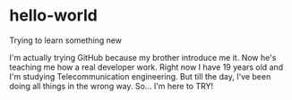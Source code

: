 # hello-world
Trying to learn something new

I'm actually trying GitHub because my brother introduce me it. Now he's teaching me how a real developer work.
Right now I have 19 years old and I'm studying Telecommunication engineering. But till the day, I've been 
doing all things in the wrong way.
So... I'm here to TRY!


